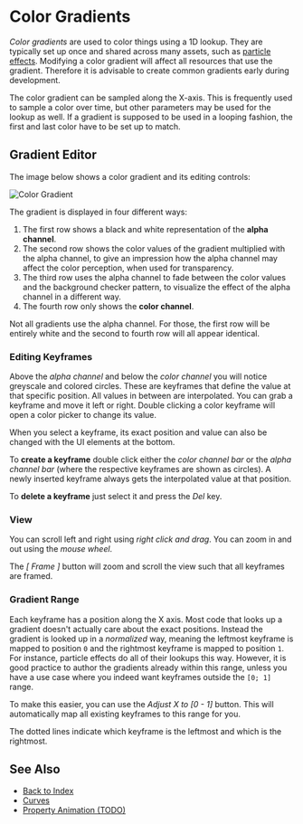 # Color Gradients

*Color gradients* are used to color things using a 1D lookup. They are typically set up once and shared across many assets, such as [particle effects](../../effects/particle-effects/particle-effects-overview.md). Modifying a color gradient will affect all resources that use the gradient. Therefore it is advisable to create common gradients early during development.

The color gradient can be sampled along the X-axis. This is frequently used to sample a color over time, but other parameters may be used for the lookup as well. If a gradient is supposed to be used in a looping fashion, the first and last color have to be set up to match.

## Gradient Editor

The image below shows a color gradient and its editing controls:

![Color Gradient](../media/color-gradient.png)

The gradient is displayed in four different ways:

1. The first row shows a black and white representation of the **alpha channel**.
1. The second row shows the color values of the gradient multiplied with the alpha channel, to give an impression how the alpha channel may affect the color perception, when used for transparency.
1. The third row uses the alpha channel to fade between the color values and the background checker pattern, to visualize the effect of the alpha channel in a different way.
1. The fourth row only shows the **color channel**.

Not all gradients use the alpha channel. For those, the first row will be entirely white and the second to fourth row will all appear identical.

### Editing Keyframes

Above the *alpha channel* and below the *color channel* you will notice greyscale and colored circles. These are keyframes that define the value at that specific position. All values in between are interpolated. You can grab a keyframe and move it left or right. Double clicking a color keyframe will open a color picker to change its value.

When you select a keyframe, its exact position and value can also be changed with the UI elements at the bottom.

To **create a keyframe** double click either the *color channel bar* or the *alpha channel bar* (where the respective keyframes are shown as circles). A newly inserted keyframe always gets the interpolated value at that position.

To **delete a keyframe** just select it and press the *Del* key.

### View

You can scroll left and right using *right click and drag*. You can zoom in and out using the *mouse wheel*.

The *[ Frame ]* button will zoom and scroll the view such that all keyframes are framed.

### Gradient Range

Each keyframe has a position along the X axis. Most code that looks up a gradient doesn't actually care about the exact positions. Instead the gradient is looked up in a *normalized* way, meaning the leftmost keyframe is mapped to position `0` and the rightmost keyframe is mapped to position `1`. For instance, particle effects do all of their lookups this way. However, it is good practice to author the gradients already within this range, unless you have a use case where you indeed want keyframes outside the `[0; 1]` range.

To make this easier, you can use the *Adjust X to [0 - 1]* button. This will automatically map all existing keyframes to this range for you.

The dotted lines indicate which keyframe is the leftmost and which is the rightmost.

## See Also

* [Back to Index](../../index.md)
* [Curves](curves.md)
* [Property Animation (TODO)](../property-animation/property-animation-overview.md)

